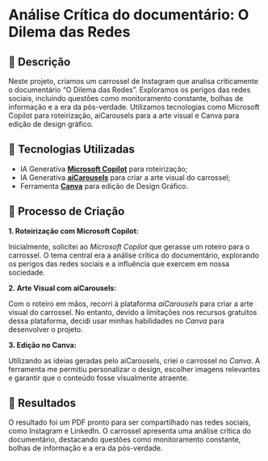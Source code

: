 # Análise Crítica do documentário: O Dilema das Redes

## 📒 Descrição
Neste projeto, criamos um carrossel de Instagram que analisa criticamente o documentário “O Dilema das Redes”.
Exploramos os perigos das redes sociais, incluindo questões como monitoramento constante, bolhas de informação e a era da pós-verdade.
Utilizamos tecnologias como Microsoft Copilot para roteirização, aiCarousels para a arte visual e Canva para edição de design gráfico.

## 🤖 Tecnologias Utilizadas
- IA Generativa **[Microsoft Copilot](https://www.bing.com/chat)** para roteirização;
- IA Generativa **[aiCarousels](https://www.aicarousels.com/)** para criar a arte visual do carrossel;
- Ferramenta **[Canva](https://www.canva.com/)** para edição de Design Gráfico.

## 🧐 Processo de Criação
**1. Roteirização com Microsoft Copilot:**

Inicialmente, solicitei ao *Microsoft Copilot* que gerasse um roteiro para o carrossel. O tema central era a análise crítica do documentário, explorando os perigos das redes sociais e a influência que exercem em nossa sociedade.

**2. Arte Visual com aiCarousels:**

Com o roteiro em mãos, recorri à plataforma *aiCarousels* para criar a arte visual do carrossel. No entanto, devido a limitações nos recursos gratuitos dessa plataforma, decidi usar minhas habilidades no *Canva* para desenvolver o projeto.

**3. Edição no Canva:**

Utilizando as ideias geradas pelo aiCarousels, criei o carrossel no *Canva*. A ferramenta me permitiu personalizar o design, escolher imagens relevantes e garantir que o conteúdo fosse visualmente atraente.

## 🚀 Resultados
O resultado foi um PDF pronto para ser compartilhado nas redes sociais, como Instagram e LinkedIn. O carrossel apresenta uma análise crítica do documentário, destacando questões como monitoramento constante, bolhas de informação e a era da pós-verdade.
